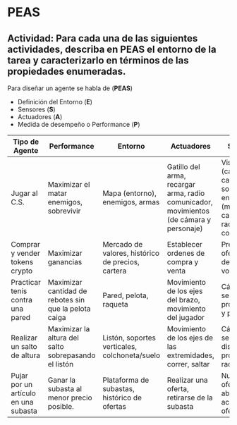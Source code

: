 PEAS
===
## **Actividad:** Para cada una de las siguientes actividades, describa en PEAS el entorno de la tarea y caracterizarlo en términos de las propiedades enumeradas.
Para diseñar un agente se habla de (**PEAS**)
 - Definición del Entorno (**E**)
 - Sensores (**S**)
 - Actuadores (**A**)
 - Medida de desempeño o Performance (**P**)

|Tipo de Agente|Performance|Entorno|Actuadores|Sensores|
|--------------|-----------|-------|----------|--------|
|Jugar al C.S. |Maximizar el matar enemigos, sobrevivir|Mapa (entorno), enemigos, armas|Gatillo del arma, recargar arma, radio comunicador, movimientos (de cámara y personaje)|Visión (cámara o capturadora), sonidos del entorno (micrófono o capturadora), radio comunicador|
|Comprar y vender tokens crypto|Maximizar ganancias|Mercado de valores, histórico de precios, cartera|Establecer ordenes de compra y venta|Precio actual, ofertas, demandas, volúmenes|
|Practicar tenis contra una pared|Maximizar cantidad de rebotes sin que la pelota caiga|Pared, pelota, raqueta|Movimiento de los ejes del brazo, movimiento del jugador|Cámara, sensores de profundidad y proximidad| 
|Realizar un salto de altura| Maximizar la altura del salto sobrepasando el listón| Listón, soportes verticales, colchoneta/suelo|Movimiento de los ejes de las extremidades, correr, saltar| Cámara, sensores de distancia y proximidad, radares|
|Pujar por un artículo en una subasta|Ganar la subasta al menor precio posible.|Plataforma de subastas, histórico de ofertas|Realizar una oferta, retirarse de la subasta|Nuevas ofertas, abandonos, acciones del ofertante|

